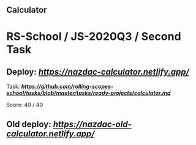 ## Calculator

# RS-School / JS-2020Q3 / Second Task

## Deploy:   ***https://nazdac-calculator.netlify.app/***


Task: ***https://github.com/rolling-scopes-school/tasks/blob/master/tasks/ready-projects/calculator.md***


Score: 40 / 40

## Old deploy: ***https://nazdac-old-calculator.netlify.app/***
